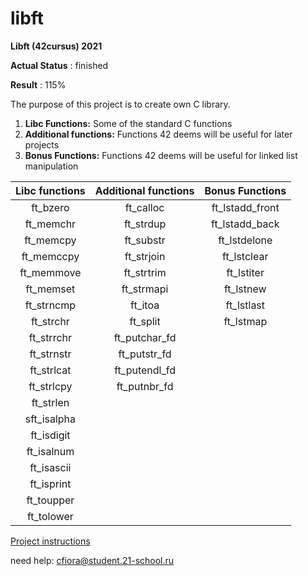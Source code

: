 # libft

**Libft (42cursus) 2021**

**Actual Status** : finished

**Result** : 115%

The purpose of this project is to create own C library.

1.  **Libc Functions:** Some of the standard C functions
2.  **Additional functions:** Functions 42 deems will be useful for later projects
3.  **Bonus Functions:** Functions 42 deems will be useful for linked list manipulation

Libc functions | Additional functions | Bonus Functions 
:-----------: | :-----------: | :-----------: 
ft_bzero | ft_calloc | ft_lstadd_front
ft_memchr		| ft_strdup		| ft_lstadd_back
ft_memcpy		| ft_substr	| ft_lstdelone
ft_memccpy		| ft_strjoin		| ft_lstclear
ft_memmove		| ft_strtrim		| ft_lstiter
ft_memset		| ft_strmapi	| ft_lstnew
ft_strncmp		| ft_itoa	| ft_lstlast
ft_strchr		| ft_split		| ft_lstmap
ft_strrchr		| ft_putchar_fd	|				
ft_strnstr		| ft_putstr_fd		|
ft_strlcat		| ft_putendl_fd	|
ft_strlcpy		| ft_putnbr_fd	|
ft_strlen		|
sft_isalpha		|
ft_isdigit		|
ft_isalnum		|
ft_isascii		|
ft_isprint		| 
ft_toupper		|	
ft_tolower		|

[Project instructions](/libft.en.pdf)

need help: cfiora@student.21-school.ru
